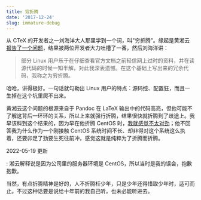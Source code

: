 ```yaml
---
title: 穷折腾
date: '2017-12-24'
slug: immature-debug
---
```


从 CTeX
的开发者之一刘海洋大人那里学到一个词，叫"穷折腾"。缘起是黄湘云[报告了一个问题](https://github.com/CTeX-org/ctex-kit/issues/331)，结果被两位开发者大力吐槽了一番，然后刘海洋讲：

> 部分 Linux
> 用户乐于在仔细查看官方文档之前轻信网上过时的资料，并在读源代码的时候一知半解，对此我深表遗憾。在这个基础上写出来的冗余代码，我称之为穷折腾。

哈哈，讲得极好。一句话就勾勒出 Linux
用户的特点：源码控、配置狂，而且一生掉在这个坑里爬不出来。

黄湘云这个问题的根源来自于 Pandoc 在 LaTeX
输出中的代码高亮，但他可能不了解这背后一环环的关系，所以上来就强行折腾，结果很快就折腾到了歧途上。我早该料到这个结果的，因为早在他折腾
CentOS
时，[我就感觉不太对劲](https://d.cosx.org/d/419672/87)；他不回答我为什么作为一个刚接触
CentOS
系统时间不长、却非得对这个系统这么执着，还要卯足了劲要生死往前冲，感觉这就是纯粹为了折腾而折腾。

2022-05-19 更新

:   湘云解释说是因为公司里的服务器环境是 CentOS，所以当时是我的误会，抱歉抱歉。

当然，有点折腾精神是好的，人不折腾枉少年，只是少年还得惜取少年时，适可而止。不过这种话要是说给十年前的我自己听，也未必能听进去。
